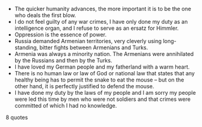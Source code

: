  - The quicker humanity advances, the more important it is to be the one who deals the first blow.
 - I do not feel guilty of any war crimes, I have only done my duty as an intelligence organ, and I refuse to serve as an ersatz for Himmler.
 - Oppression is the essence of power.
 - Russia demanded Armenian territories, very cleverly using long-standing, bitter fights between Armenians and Turks.
 - Armenia was always a minority nation. The Armenians were annihilated by the Russians and then by the Turks.
 - I have loved my German people and my fatherland with a warm heart.
 - There is no human law or law of God or national law that states that any healthy being has to permit the snake to eat the mouse – but on the other hand, it is perfectly justified to defend the mouse.
 - I have done my duty by the laws of my people and I am sorry my people were led this time by men who were not soldiers and that crimes were committed of which I had no knowledge.

8 quotes